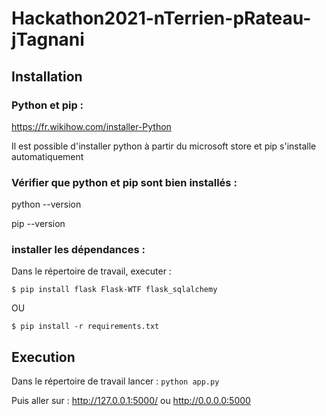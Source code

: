 # Hackathon2021-nTerrien-pRateau-jTagnani

## Installation

### Python et pip :

https://fr.wikihow.com/installer-Python

Il est possible d'installer python à partir du microsoft store et pip s'installe automatiquement

### Vérifier que python et pip sont bien installés :

python --version

pip --version

###  installer les dépendances :

Dans le répertoire de travail, executer :

```$ pip install flask Flask-WTF flask_sqlalchemy```

OU

```$ pip install -r requirements.txt```

## Execution

Dans le répertoire de travail lancer :
```python app.py```

Puis aller sur : http://127.0.0.1:5000/ ou http://0.0.0.0:5000